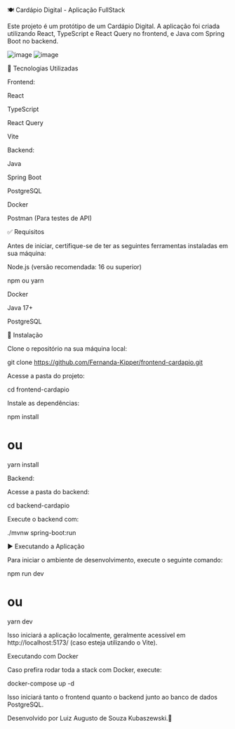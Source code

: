 🍽️ Cardápio Digital - Aplicação FullStack

Este projeto é um protótipo de um Cardápio Digital. A aplicação foi criada utilizando React, TypeScript e React Query no frontend, e Java com Spring Boot no backend.

![image](https://github.com/user-attachments/assets/9024fc95-c53c-41ad-b003-c17954af7c27) ![image](https://github.com/user-attachments/assets/6fa72636-9c8b-4a17-9be1-903a685f5f91)



📌 Tecnologias Utilizadas

Frontend:

React

TypeScript

React Query

Vite

Backend:

Java

Spring Boot

PostgreSQL

Docker

Postman (Para testes de API)

✅ Requisitos

Antes de iniciar, certifique-se de ter as seguintes ferramentas instaladas em sua máquina:

Node.js (versão recomendada: 16 ou superior)

npm ou yarn

Docker

Java 17+

PostgreSQL

🚀 Instalação

Clone o repositório na sua máquina local:

git clone https://github.com/Fernanda-Kipper/frontend-cardapio.git

Acesse a pasta do projeto:

cd frontend-cardapio

Instale as dependências:

npm install
# ou
yarn install

Backend:

Acesse a pasta do backend:

cd backend-cardapio

Execute o backend com:

./mvnw spring-boot:run

▶️ Executando a Aplicação

Para iniciar o ambiente de desenvolvimento, execute o seguinte comando:

npm run dev
# ou
yarn dev

Isso iniciará a aplicação localmente, geralmente acessível em http://localhost:5173/ (caso esteja utilizando o Vite).

Executando com Docker

Caso prefira rodar toda a stack com Docker, execute:

docker-compose up -d

Isso iniciará tanto o frontend quanto o backend junto ao banco de dados PostgreSQL.

Desenvolvido por Luiz Augusto de Souza Kubaszewski.🚀
